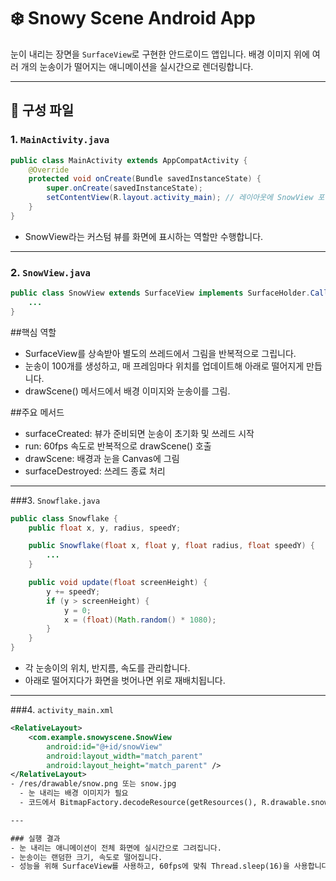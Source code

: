 # ❄️ Snowy Scene Android App

눈이 내리는 장면을 `SurfaceView`로 구현한 안드로이드 앱입니다. 배경 이미지 위에 여러 개의 눈송이가 떨어지는 애니메이션을 실시간으로 렌더링합니다.

---

## 📁 구성 파일

### 1. `MainActivity.java`

```java
public class MainActivity extends AppCompatActivity {
    @Override
    protected void onCreate(Bundle savedInstanceState) {
        super.onCreate(savedInstanceState);
        setContentView(R.layout.activity_main); // 레이아웃에 SnowView 포함
    }
}
```
- SnowView라는 커스텀 뷰를 화면에 표시하는 역할만 수행합니다.

---

### 2. `SnowView.java`
```java
public class SnowView extends SurfaceView implements SurfaceHolder.Callback, Runnable {
    ...
}
```
##핵심 역할

- SurfaceView를 상속받아 별도의 쓰레드에서 그림을 반복적으로 그립니다.
- 눈송이 100개를 생성하고, 매 프레임마다 위치를 업데이트해 아래로 떨어지게 만듭니다.
- drawScene() 메서드에서 배경 이미지와 눈송이를 그림.

##주요 메서드

- surfaceCreated: 뷰가 준비되면 눈송이 초기화 및 쓰레드 시작
- run: 60fps 속도로 반복적으로 drawScene() 호출
- drawScene: 배경과 눈을 Canvas에 그림
- surfaceDestroyed: 쓰레드 종료 처리

--- 

###3. `Snowflake.java`
```java
public class Snowflake {
    public float x, y, radius, speedY;

    public Snowflake(float x, float y, float radius, float speedY) {
        ...
    }

    public void update(float screenHeight) {
        y += speedY;
        if (y > screenHeight) {
            y = 0;
            x = (float)(Math.random() * 1080);
        }
    }
}

```
- 각 눈송이의 위치, 반지름, 속도를 관리합니다.
- 아래로 떨어지다가 화면을 벗어나면 위로 재배치됩니다.

---

###4. `activity_main.xml`
```xml
<RelativeLayout>
    <com.example.snowyscene.SnowView
        android:id="@+id/snowView"
        android:layout_width="match_parent"
        android:layout_height="match_parent" />
</RelativeLayout>
- /res/drawable/snow.png 또는 snow.jpg
  - 눈 내리는 배경 이미지가 필요
  - 코드에서 BitmapFactory.decodeResource(getResources(), R.drawable.snow)로 로드됩니다.

---

### 실행 결과 
- 눈 내리는 애니메이션이 전체 화면에 실시간으로 그려집니다. 
- 눈송이는 랜덤한 크기, 속도로 떨어집니다.
- 성능을 위해 SurfaceView를 사용하고, 60fps에 맞춰 Thread.sleep(16)을 사용합니다.





